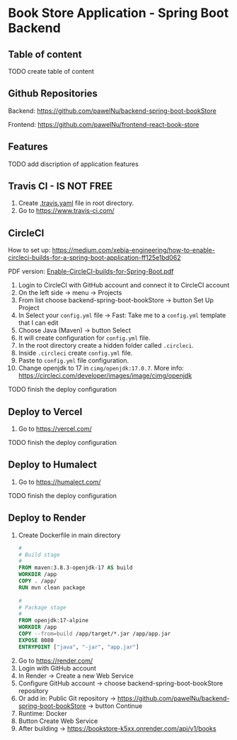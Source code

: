 # Book Store Application - Spring Boot Backend

## Table of content

TODO create table of content

[//]: # (TODO create table of content)

## Github Repositories

Backend: https://github.com/pawelNu/backend-spring-boot-bookStore

Frontend: https://github.com/pawelNu/frontend-react-book-store

## Features

TODO add discription of application features

[//]: # (TODO add discription of application features)

## Travis CI - IS NOT FREE

1. Create [.travis.yaml](.travis.yaml) file in root directory.
2. Go to https://www.travis-ci.com/

## CircleCI

How to set up: https://medium.com/xebia-engineering/how-to-enable-circleci-builds-for-a-spring-boot-application-ff125e1bd062

PDF version: [Enable-CircleCI-builds-for-Spring-Boot.pdf](assets/Enable-CircleCI-builds-for-Spring-Boot.pdf)

[//]: # (TODO create an automation deploy pipeline)

1. Login to CircleCI with GitHub account and connect it to CircleCI account
2. On the left side -> menu -> Projects
3. From list choose backend-spring-boot-bookStore -> button Set Up Project
4. In Select your `config.yml` file -> Fast: Take me to a `config.yml` template that I can edit
5. Choose Java (Maven) -> button Select
6. It will create configuration for `config.yml` file.
7. In the root directory create a hidden folder called `.circleci`.
8. Inside `.circleci` create `config.yml` file.
9. Paste to `config.yml` file configuration.
10. Change openjdk to 17 in `cimg/openjdk:17.0.7`. More info: https://circleci.com/developer/images/image/cimg/openjdk

TODO finish the deploy configuration

[//]: # (11. TODO finish deployment configuration)

## Deploy to Vercel

1. Go to https://vercel.com/

TODO finish the deploy configuration

[//]: # (TODO finish the deploy configuration)

## Deploy to Humalect

1. Go to https://humalect.com/

TODO finish the deploy configuration

[//]: # (TODO finish the deploy configuration)

## Deploy to Render

1. Create Dockerfile in main directory
   ```dockerfile
   #
   # Build stage
   #
   FROM maven:3.8.3-openjdk-17 AS build
   WORKDIR /app
   COPY . /app/
   RUN mvn clean package
    
   #
   # Package stage
   #
   FROM openjdk:17-alpine
   WORKDIR /app
   COPY --from=build /app/target/*.jar /app/app.jar
   EXPOSE 8080
   ENTRYPOINT ["java", "-jar", "app.jar"]

   ```
2. Go to https://render.com/
3. Login with GitHub account
4. In Render -> Create a new Web Service
5. Configure GitHub account -> choose backend-spring-boot-bookStore repository
6. Or add in: Public Git repository -> https://github.com/pawelNu/backend-spring-boot-bookStore -> button Continue
7. Runtime: Docker
8. Button Create Web Service
9. After building -> https://bookstore-k5xx.onrender.com/api/v1/books
